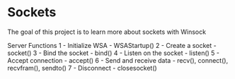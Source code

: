 # Sockets

The goal of this project is to learn more about sockets with Winsock

Server Functions
1 - Initialize WSA - WSAStartup()
2 - Create a socket - socket()
3 - Bind the socket - bind()
4 - Listen on the socket - listen()
5 - Accept connection - accept()
6 - Send and receive data - recv(), connect(), recvfram(), sendto()
7 - Disconnect - closesocket()